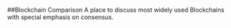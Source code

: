##Blockchain Comparison
A place to discuss most widely used Blockchains with special emphasis on consensus.
